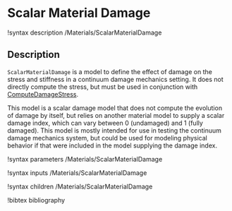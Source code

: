 # Scalar Material Damage

!syntax description /Materials/ScalarMaterialDamage

## Description

`ScalarMaterialDamage` is a model to define the effect of damage on the stress and stiffness in a continuum damage mechanics setting. It does not directly compute the stress, but must be used in conjunction with [ComputeDamageStress](/ComputeDamageStress.md).

This model is a scalar damage model that does not compute the evolution of damage by itself, but relies on another material model to supply a scalar damage index, which can vary between 0 (undamaged) and 1 (fully damaged). This model is mostly intended for use in testing the continuum damage mechanics system, but could be used for modeling physical behavior if that were included in the model supplying the damage index.

!syntax parameters /Materials/ScalarMaterialDamage

!syntax inputs /Materials/ScalarMaterialDamage

!syntax children /Materials/ScalarMaterialDamage

!bibtex bibliography
